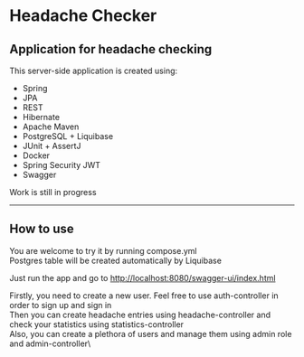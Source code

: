 # Headache Checker

## Application for headache checking

This server-side application is created using:
* Spring
* JPA
* REST
* Hibernate
* Apache Maven
* PostgreSQL + Liquibase
* JUnit + AssertJ
* Docker
* Spring Security JWT
* Swagger

Work is still in progress
***

## How to use

You are welcome to try it by running compose.yml\
Postgres table will be created automatically by Liquibase

Just run the app and go to <http://localhost:8080/swagger-ui/index.html>

Firstly, you need to create a new user. Feel free to use auth-controller in order to sign up and sign in\
Then you can create headache entries using headache-controller and check your statistics using statistics-controller\
Also, you can create a plethora of users and manage them using admin role and admin-controller\
